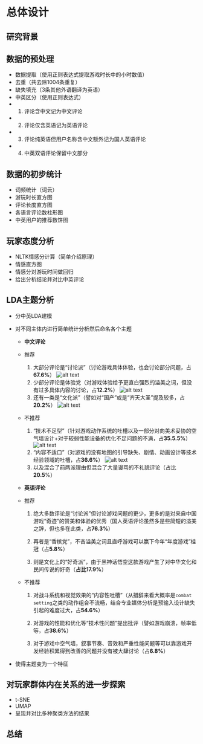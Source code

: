 # 总体设计

## 研究背景




## 数据的预处理
 - 数据提取（使用正则表达式提取游戏时长中的小时数值）
 - 去重（共去除1004条重复）
 - 缺失填充（3条其他外语翻译为英语）
 - 中英区分（使用正则表达式）
-  1. 评论含中文记为中文评论
-  2. 评论仅含英语记为英语评论
-  3. 评论纯英语但用户名称含中文额外记为国人英语评论
-  4. 中英双语评论保留中文部分
## 数据的初步统计
 - 词频统计（词云）
 - 游玩时长直方图
 - 评论长度直方图
 - 各语言评论数柱形图
 - 中英用户的推荐数饼图
## 玩家态度分析
 - NLTK情感分计算（简单介绍原理）
 - 情感直方图
 - 情感分对游玩时间做回归
 - 给出分析结论并对比中英评论
## LDA主题分析
 - 分中英LDA建模
 - 对不同主体内进行简单统计分析然后命名各个主题
   - **中文评论**
   - 推荐
     1. 大部分评论是“讨论派”（讨论游戏具体体验，也会讨论部分问题，占**67.6%**）
       ![alt text](images/image.png)
     2. 少部分评论是体验党（对游戏体验给予更直白强烈的溢美之词，但没有过多具体内容的讨论，占**12.2%**）
       ![alt text](images/image-2.png)
     3. 还有一类是“文化派”（譬如对“国产”或是“齐天大圣”提及较多，占**20.2%**）
       ![alt text](images/image-1.png)
   - 不推荐
     1. “技术不足型”（针对游戏动作系统的吐槽以及一部分对向美术妥协的空气墙设计+对于较弱性能设备的优化不足问题的不满，占**35.5.5%**）
       ![alt text](images/image-3.png)
     2. “内容不适口”（对游戏的没有地图的引导缺失、剧情、动画设计等技术经验领域的吐槽，占**36.6%**）
       ![alt text](images/image-4.png)
     3. 以及混合了前两派理由但混合了大量谩骂的不礼貌评论（占比**20.5**%）

   - **英语评论**
   - 推荐
     1. 绝大多数评论是“讨论派”但讨论游戏问题的更少，更多的是对来自中国游戏“奇迹”的赞美和体验的优秀（国人英语评论虽然多是些简短的溢美之辞，但也多在此类，占**76.3%**）

     2. 再者是“香槟党”，不吝溢美之词且直呼游戏可以赢下今年“年度游戏”桂冠（占**5.8%**）

     3. 则是文化上的“好奇派”，由于黑神话悟空这款游戏产生了对中华文化和民间传说的好奇（**占比17.9%**）

   - 不推荐
     1. 对战斗系统和视觉效果的“内容性吐槽”（从措辞来看大概率是`combat setting`之类的动作组合不流畅，结合专业媒体分析是预输入设计缺失引起的难度过大，占**54.6%**）

     2. 对游戏的性能和优化等“技术性问题”提出批评（譬如游戏崩溃，帧率低等，占**38.6%**）

     3. 对于游戏中空气墙，叙事节奏、音效和严重性能问题等可以靠游戏开发经验积累得到改善的问题并没有被大肆讨论（占**6.8%**）

 - 使得主题变为一个特征
## 对玩家群体内在关系的进一步探索
 - t-SNE
 - UMAP
 - 呈现并对比多种聚类方法的结果
## 总结

  
